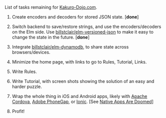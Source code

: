 List of tasks remaining for [Kakuro-Dojo.com](https:/Kakuro-Dojo.com/).

1. Create encoders and decoders for stored JSON state. [**done**]

2. Switch backend to save/restore strings, and use the encoders/decoders on the Elm side. Use [billstclair/elm-versioned-json](http://package.elm-lang.org/packages/billstclair/elm-versioned-json/latest) to make it easy to change the state in the future. [**done**]

3. Integrate [billstclair/elm-dynamodb](http://package.elm-lang.org/packages/billstclair/elm-dynamodb/latest), to share state across browsers/devices.

4. Minimize the home page, with links to go to Rules, Tutorial, Links.

5. Write Rules.

6. Write Tutorial, with screen shots showing the solution of an easy and harder puzzle.

7. Wrap the whole thing in iOS and Android apps, likely with [Apache Cordova](https://cordova.apache.org/), [Adobe PhoneGap](http://phonegap.com/), or [Ionic](http://ionicframework.com/). [See [Native Apps Are Doomed](https://medium.com/javascript-scene/native-apps-are-doomed-ac397148a2c0#.48qr70u0a)]

8. Profit!
